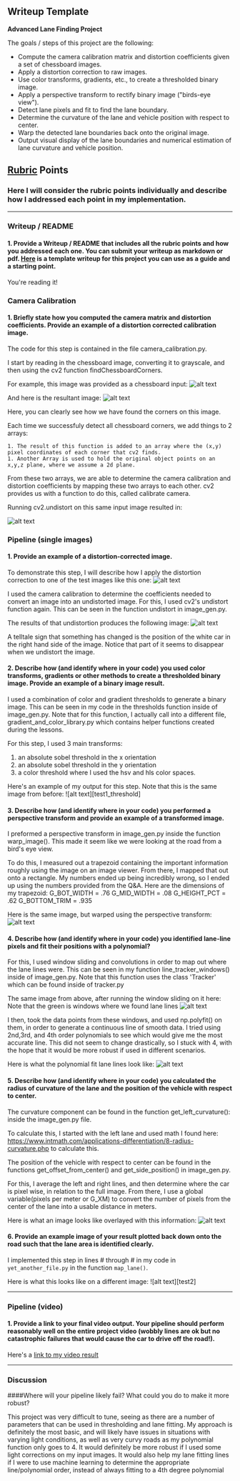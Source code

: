 ## Writeup Template

**Advanced Lane Finding Project**

The goals / steps of this project are the following:

* Compute the camera calibration matrix and distortion coefficients given a set of chessboard images.
* Apply a distortion correction to raw images.
* Use color transforms, gradients, etc., to create a thresholded binary image.
* Apply a perspective transform to rectify binary image ("birds-eye view").
* Detect lane pixels and fit to find the lane boundary.
* Determine the curvature of the lane and vehicle position with respect to center.
* Warp the detected lane boundaries back onto the original image.
* Output visual display of the lane boundaries and numerical estimation of lane curvature and vehicle position.

[//]: # (Image References)

[chessboard_original]: ./camera_cal/calibration2.jpg "Original Chessboard"
[chessboard_calculations]:./camera_cal/corners_found11.jpg "CV2 Chessboard"
[chessboard_undistorted]:./camera_cal/undistorted_chessboard1.jpg "CV2 Chessboard Undistorted"
[test1]:./test_images/test1.jpg "Original Test Image 1"
[test1]:./test_images/test2.jpg "Original Test Image 2"
[test1_undistorted]:./output_images/undistorted1.jpg "undistorted Image"
[test1_thresholds]:./output_images/thresh_image1.jpg "threshold Image"
[test1_warped]:./output_images/warped1.jpg "warped Image"
[test1_windows]:./output_images/windows1.jpg "window Image"
[test1_lane_lines]:./output_images/lane_lines_drawn1.jpg "lane lines Image"
[test1_curve_and_lines]:./output_images/curvature_offset_and_pos1.jpg "curve Image"

## [Rubric](https://review.udacity.com/#!/rubrics/571/view) Points

### Here I will consider the rubric points individually and describe how I addressed each point in my implementation.  

---

### Writeup / README

#### 1. Provide a Writeup / README that includes all the rubric points and how you addressed each one.  You can submit your writeup as markdown or pdf.  [Here](https://github.com/udacity/CarND-Advanced-Lane-Lines/blob/master/writeup_template.md) is a template writeup for this project you can use as a guide and a starting point.  

You're reading it!

### Camera Calibration

#### 1. Briefly state how you computed the camera matrix and distortion coefficients. Provide an example of a distortion corrected calibration image.

The code for this step is contained in the file camera_calibration.py.

I start by reading in the chessboard image, converting it to grayscale, and then using the cv2 function findChessboardCorners.

For example, this image was provided as a chessboard input:
![alt text][chessboard_original]

And here is the resultant image: 
![alt text][chessboard_calculations]

Here, you can clearly see how we have found the corners on this image.

Each time we successfuly detect all chessboard corners, we add things to 2 arrays:

    1. The result of this function is added to an array where the (x,y) pixel coordinates of each corner that cv2 finds.
    1. Another Array is used to hold the original object points on an x,y,z plane, where we assume a 2d plane.

From these two arrays, we are able to determine the camera calibration and distortion coefficients by mapping these two arrays to each other. cv2 provides us with a function to do this, called calibrate camera.  

Running cv2.undistort on this same input image resulted in:

![alt text][chessboard_undistorted]

### Pipeline (single images)

#### 1. Provide an example of a distortion-corrected image.

To demonstrate this step, I will describe how I apply the distortion correction to one of the test images like this one:
![alt text][test1]

I used the camera calibration to determine the coefficients needed to convert an image into an undistorted image. For this, I used cv2's undistort function again.  This can be seen in the function undistort in image_gen.py.

The results of that undistortion produces the following image: 
![alt text][test1_undistorted]

A telltale sign that something has changed is the position of the white car in the right hand side of the image.  Notice that part of it seems to disappear when we undistort the image.
#### 2. Describe how (and identify where in your code) you used color transforms, gradients or other methods to create a thresholded binary image.  Provide an example of a binary image result.

I used a combination of color and gradient thresholds to generate a binary image.  This can be seen in my code in the thresholds function inside of image_gen.py.  Note that for this function, I actually call into a different file, gradient_and_color_library.py which contains helper functions created during the lessons.

For this step, I used 3 main transforms: 
1. an absolute sobel threshold in the x orientation
1. an absolute sobel threshold in the y orientation
1. a color threshold where I used the hsv and hls color spaces.

Here's an example of my output for this step.  Note that this is the same image from before:
![alt text][test1_threshold]

#### 3. Describe how (and identify where in your code) you performed a perspective transform and provide an example of a transformed image.

I preformed a perspective transform in image_gen.py inside the function warp_image().  This made it seem like we were looking at the road from a bird's eye view. 

To do this, I measured out a trapezoid containing the important information roughly using the image on an image viewer.  From there, I mapped that out onto a rectangle.  My numbers ended up being incredibly wrong, so I ended up using the numbers provided from the Q&A.  Here are the dimensions of my trapezoid:
G_BOT_WIDTH = .76
G_MID_WIDTH = .08
G_HEIGHT_PCT = .62
G_BOTTOM_TRIM = .935 

Here is the same image, but warped using the perspective transform:
![alt text][test1_warped]

#### 4. Describe how (and identify where in your code) you identified lane-line pixels and fit their positions with a polynomial?

For this, I used window sliding and convolutions in order to map out where the lane lines were.  This can be seen in my function line_tracker_windows() inside of image_gen.py.  Note that this function uses the class 'Tracker' which can be found inside of tracker.py

The same image from above, after running the window sliding on it here:  Note that the green is windows where we found lane lines
![alt text][test1_windows]

I then, took the data points from these windows, and used np.polyfit() on them, in order to generate a continuous line of smooth data. I tried using 2nd,3rd, and 4th order polynomials to see which would give me the most accurate line.  This did not seem to change drastically, so I stuck with 4, with the hope that it would be more robust if used in different scenarios. 

Here is what the polynomial fit lane lines look like:
![alt text][test1_lane_lines]
#### 5. Describe how (and identify where in your code) you calculated the radius of curvature of the lane and the position of the vehicle with respect to center.

The curvature component can be found in the function get_left_curvature(): inside the image_gen.py file. 

To calculate this, I started with the left lane and used math I found here: https://www.intmath.com/applications-differentiation/8-radius-curvature.php to calculate this. 

The position of the vehicle with respect to center can be found in the functions get_offset_from_center() and get_side_position() in image_gen.py.

For this, I average the left and right lines, and then determine where the car is pixel wise, in relation to the full image.  From there, I use a global variable(pixels per meter or G_XM) to convert the number of pixels from the center of the lane into a usable distance in meters.

Here is what an image looks like overlayed with this information:
![alt text][test1_curve_and_lines]

#### 6. Provide an example image of your result plotted back down onto the road such that the lane area is identified clearly.

I implemented this step in lines # through # in my code in `yet_another_file.py` in the function `map_lane()`. 

Here is what this looks like on a different image:
![alt text][test2]

---

### Pipeline (video)

#### 1. Provide a link to your final video output.  Your pipeline should perform reasonably well on the entire project video (wobbly lines are ok but no catastrophic failures that would cause the car to drive off the road!).

Here's a [link to my video result](./output_images/output1_tracked.mp4)

---

### Discussion

####Where will your pipeline likely fail?  What could you do to make it more robust?

This project was very difficult to tune, seeing as there are a number of parameters that can be used in thresholding and lane fitting.  My approach is definitely the most basic, and will likely have issues in situations with varying light conditions, as well as very curvy roads as my polynomial function only goes to 4.  It would definitely be more robust if I used some light corrections on my input images.  It would also help my lane fitting lines if I were to use machine learning to determine the appropriate line/polynomial order, instead of always fitting to a 4th degree polynomial
